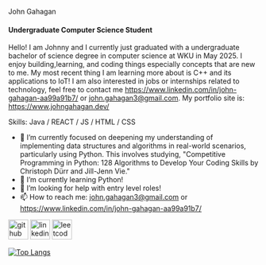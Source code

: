 John Gahagan
#### Undergraduate Computer Science Student


Hello! I am Johnny and I currently just graduated with a undergraduate bachelor of science degree in computer science at WKU in May 2025. I enjoy building,learning, and coding things especially concepts that are new to me. My most recent thing I am learning more about is C++ and its applications to IoT! I am also interested in jobs or internships related to technology, feel free to contact me https://www.linkedin.com/in/john-gahagan-aa99a91b7/ or john.gahagan3@gmail.com. My portfolio site is: https://www.johngahagan.dev/

Skills: Java / REACT / JS / HTML / CSS

- 🔭 I’m currently focused on deepening my understanding of implementing data structures and algorithms in real-world scenarios, particularly using Python. This involves studying, "Competitive Programming in Python: 128 Algorithms to Develop Your Coding Skills by Christoph Dürr and Jill-Jenn Vie."
- 🌱 I’m currently learning Python!
- 🤔 I’m looking for help with entry level roles! 
- 📫 How to reach me: john.gahagan3@gmail.com or https://www.linkedin.com/in/john-gahagan-aa99a91b7/ 


[<img src='https://cdn.jsdelivr.net/npm/simple-icons@3.0.1/icons/github.svg' alt='github' height='40'>](https://github.com/SaviorFs)  [<img src='https://cdn.jsdelivr.net/npm/simple-icons@3.0.1/icons/linkedin.svg' alt='linkedin' height='40'>](https://www.linkedin.com/in/john-gahagan-aa99a91b7/)  [<img src='https://cdn.jsdelivr.net/npm/simple-icons@3.0.1/icons/leetcode.svg' alt='leetcode' height='40'>](https://leetcode.com/u/JohnGahagan/)  

[![Top Langs](https://github-readme-stats.vercel.app/api/top-langs/?username=SaviorFs)](https://github.com/anuraghazra/github-readme-stats)

